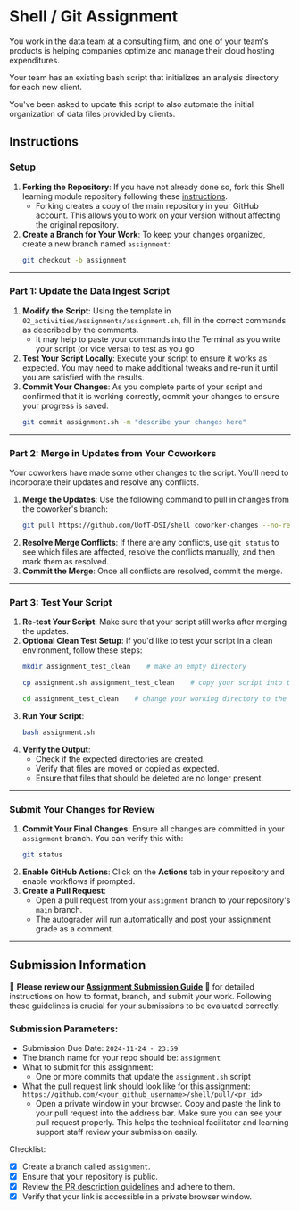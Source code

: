 # Shell / Git Assignment
You work in the data team at a consulting firm, and one of your team's products is helping companies optimize and manage their cloud hosting expenditures.

Your team has an existing bash script that initializes an analysis directory for each new client.

You've been asked to update this script to also automate the initial organization of data files provided by clients.

## Instructions

### Setup
1. **Forking the Repository**: If you have not already done so, fork this Shell learning module repository following these [instructions](https://github.com/UofT-DSI/onboarding/blob/main/onboarding_documents/submissions.md#setting-up). 
   - Forking creates a copy of the main repository in your GitHub account. This allows you to work on your version without affecting the original repository.
2. **Create a Branch for Your Work**: To keep your changes organized, create a new branch named `assignment`:
   ```bash
   git checkout -b assignment
   ```

---

### Part 1: Update the Data Ingest Script
1. **Modify the Script**: Using the template in ``02_activities/assignments/assignment.sh``, fill in the correct commands as described by the comments.
    - It may help to paste your commands into the Terminal as you write your script (or vice versa) to test as you go
2. **Test Your Script Locally**: Execute your script to ensure it works as expected. You may need to make additional tweaks and re-run it until you are satisfied with the results.
3. **Commit Your Changes**: As you complete parts of your script and confirmed that it is working correctly, commit your changes to ensure your progress is saved.
    ```bash
    git commit assignment.sh -m "describe your changes here"
    ```

---

### Part 2: Merge in Updates from Your Coworkers
Your coworkers have made some other changes to the script. You'll need to incorporate their updates and resolve any conflicts.
1. **Merge the Updates**: Use the following command to pull in changes from the coworker's branch:
   ```bash
   git pull https://github.com/UofT-DSI/shell coworker-changes --no-rebase
   ```
2. **Resolve Merge Conflicts**: If there are any conflicts, use ```git status``` to see which files are affected, resolve the conflicts manually, and then mark them as resolved.
3. **Commit the Merge**: Once all conflicts are resolved, commit the merge.

---

### Part 3: Test Your Script
1. **Re-test Your Script**: Make sure that your script still works after merging the updates.
2. **Optional Clean Test Setup**: If you'd like to test your script in a clean environment, follow these steps:
   ```bash
   mkdir assignment_test_clean    # make an empty directory
   ```
   ```bash
   cp assignment.sh assignment_test_clean    # copy your script into the empty directory
   ```
   ```bash
   cd assignment_test_clean    # change your working directory to the new clean directory
   ```
3. **Run Your Script**:
   ```bash
   bash assignment.sh
   ```
4. **Verify the Output**:
   - Check if the expected directories are created.
   - Verify that files are moved or copied as expected.
   - Ensure that files that should be deleted are no longer present.

---

### Submit Your Changes for Review
1. **Commit Your Final Changes**: Ensure all changes are committed in your `assignment` branch. You can verify this with:
   ```bash
   git status
   ```
2. **Enable GitHub Actions**: Click on the **Actions** tab in your repository and enable workflows if prompted.
3. **Create a Pull Request**:
   - Open a pull request from your `assignment` branch to your repository's `main` branch.
   - The autograder will run automatically and post your assignment grade as a comment.

---

## Submission Information

🚨 **Please review our [Assignment Submission Guide](https://github.com/UofT-DSI/onboarding/blob/main/onboarding_documents/submissions.md)** 🚨 for detailed instructions on how to format, branch, and submit your work. Following these guidelines is crucial for your submissions to be evaluated correctly.

### Submission Parameters:
* Submission Due Date: `2024-11-24 - 23:59`
* The branch name for your repo should be: `assignment`
* What to submit for this assignment:
    * One or more commits that update the `assignment.sh` script
* What the pull request link should look like for this assignment: `https://github.com/<your_github_username>/shell/pull/<pr_id>`
    * Open a private window in your browser. Copy and paste the link to your pull request into the address bar. Make sure you can see your pull request properly. This helps the technical facilitator and learning support staff review your submission easily.

Checklist:
- [x] Create a branch called `assignment`.
- [x] Ensure that your repository is public.
- [x] Review [the PR description guidelines](https://github.com/UofT-DSI/onboarding/blob/main/onboarding_documents/submissions.md#guidelines-for-pull-request-descriptions) and adhere to them.
- [x] Verify that your link is accessible in a private browser window.